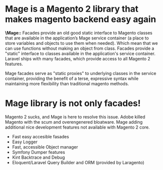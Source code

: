 # Mage is a Magento 2 library that makes magento backend easy again

**\Mage::** Facades provide an old good static interface to Magento classes that are available in the application’s Mage service container (a place to store variables and objects to use them when needed). Which mean that we can use functions without making an object from class.
Facades provide a "static" interface to classes available in the application's service container. Laravel ships with many facades, which provide access to all Magento 2 features.

Mage facades serve as "static proxies" to underlying classes in the service container, providing the benefit of a terse, expressive syntax while maintaining more flexibility than traditional magento methods.

# Mage library is not only facades!

Magento 2 sucks, and Mage is here to resolve this issue. Adobe killed Magento with the scum and overengenered bloatware. Mage adding additional nice development features not available with Magento 2 core.
* Fast easy accesible fasades
* Easy Logger
* Fast, accessible Object manager
* Symfony Dumper features
* Kint Backtrace and Debug
* Eloquent/Laravel Query Builder and ORM (provided by Laragento)



